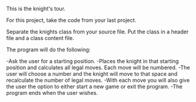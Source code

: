 This is the knight's tour.

For this project, take the code from your last project.

Separate the knights class from your source file. Put the class in a header file and a class content file.

The program will do the following:

-Ask the user for a starting position.
-Places the knight in that starting position and calculates all legal moves. Each move will be numbered.
-The user will choose a number and the knight will move to that space and recalculate the number of legal moves.
-With each move you will also give the user the option to either start a new game or exit the program.
-The program ends when the user wishes.
